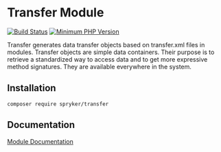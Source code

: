 # Transfer Module
[![Build Status](https://travis-ci.org/spryker/transfer.svg)](https://travis-ci.org/spryker/transfer)
[![Minimum PHP Version](https://img.shields.io/badge/php-%3E%3D%207.2-8892BF.svg)](https://php.net/)

Transfer generates data transfer objects based on transfer.xml files in modules. Transfer objects are simple data containers. Their purpose is to retrieve a standardized way to access data and to get more expressive method signatures. They are available everywhere in the system.

## Installation

```
composer require spryker/transfer
```

## Documentation

[Module Documentation](https://academy.spryker.com/developing_with_spryker/module_guide/modules.html)
